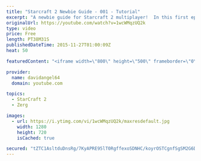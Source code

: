 ```yaml
---
title: "Starcraft 2 Newbie Guide - 001 - Tutorial"
excerpt: "A newbie guide for Starcraft 2 multiplayer!  In this first episode, we'll cover the game's very first introductory missions—the Tutorial missions—which are designed specifically for players who have never touched Starcraft before.  Starcraft 2 Newbie Guide Playlist: https://www.youtube.com/playlist?list=PL5UmyuxWKXvrNOHKIp9VWkMMikqE9AOxZ"
originalUrl: https://youtube.com/watch?v=1wcWMqzUQ2k
type: video
price: Free
length: PT38M31S
publishedDateTime: 2015-11-27T01:00:09Z
heat: 50

featuredContent: "<iframe width=\"800\" height=\"500\" frameborder=\"0\" src=\"https://www.youtube.com/embed/1wcWMqzUQ2k\" allow=\"accelerometer; autoplay; encrypted-media; gyroscope; picture-in-picture\" allowfullscreen></iframe>"

provider:
  name: davidangel64
  domain: youtube.com

topics:
  - StarCraft 2
  - Zerg

images:
  - url: https://i.ytimg.com/vi/1wcWMqzUQ2k/maxresdefault.jpg
    width: 1280
    height: 720
    isCached: true

secured: "tZTC1AsltduDnsRg/7KyAPRE95lT0RgffexoSDNHC/koyrOSTCgnfSgSM2G6DDuOdBaGgS4DQY2ajDoWOANLS/lrKkGt72tlgJGTTk8OFX3zgacTVc6ARPiASwy6ppwhMK3Yp7xZTJx1VWXO4qo45/TwkMQu0mkdXRrnrpQ8DRcXiDhOJHLWRHCTD+nWJJ1n6yvXQ+69utC7hdf169G7pkH2YwUHxWt/fILLSC9bQiaZOxtHIIENf2pkjclNCkUDXmR0XOyMLoeV+ChuC0zmQKpHuxqxVHfhJZRPYqkrVgAZeQKcTnAXvkMAw0k41HZsI59SOLA65G88xQvmvc7BnRuvmbgnit09Bsl6fLnYIFC1y3a6eWFt8AYb8hAJp5OujZWlHBX/mUYQABsWfF2wJVY9u6NsGmN12R/e4hwgE76ePha7c+dDCF/vGnQElPYg;05lK/QA1a75+DaJFMgHP0A=="
---
```


